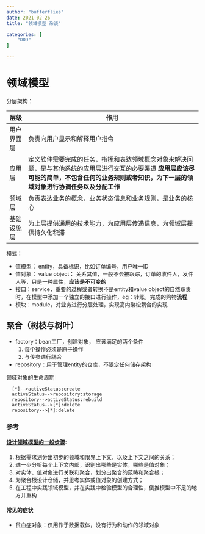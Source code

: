 ```yaml
---
author: "bufferflies"
date: 2021-02-26 
title: "领域模型 杂谈"

categories: [
    "DDD"
]

---
```



# 领域模型
分层架构：

| 层级 | 作用 |
| --- | --- |
| 用户界面层 | 负责向用户显示和解释用户指令  |
| 应用层 | 定义软件需要完成的任务，指挥和表达领域概念对象来解决问题，是与其他系统的应用层进行交互的必要渠道 **应用层应该尽可能的简单，不包含任何的业务规则或者知识，为下一层的领域对象进行协调任务以及分配工作** |
| 领域层 | 负责表达业务的概念，业务状态信息和业务规则，是业务的核心 |
| 基础设施层 | 为上层提供通用的技术能力，为应用层传递信息，为领域层提供持久化积滞 |

模式：
- 值模型： entity，具备标识，比如订单编号，用户唯一ID
- 值对象： value object： 关系其值，一般不会被跟踪，订单的收件人，发件人等，只是一种属性，**应该是不可变的**
- 接口：service，重要的过程或者转换不是entity和value object的自然职责时，在模型中添加一个独立的接口进行操作，eg：转账，完成的购物**流程**
- 模块：module，对业务进行分层处理，实现高内聚松耦合的实现

## 聚合（树枝与树叶）
- factory：bean工厂，创建对象， 应该满足的两个条件
  1. 每个操作必须是原子操作
  2. 与传参进行耦合
- repository：用于管理entity的仓库，不限定任何储存架构


领域对象的生命周期
```plantuml
  [*]-->activeStatus:create
  activeStatus-->repository:storage
  repository-->activeStatus:rebuild
  activeStatus-->[*]:delete
  repository-->[*]:delete

```


### 参考
#### [设计领域模型的一般步骤](https://tech.meituan.com/2017/12/22/ddd-in-practice.html):
1. 根据需求划分出初步的领域和限界上下文，以及上下文之间的关系；
2. 进一步分析每个上下文内部，识别出哪些是实体，哪些是值对象；
3. 对实体、值对象进行关联和聚合，划分出聚合的范畴和聚合根；
4. 为聚合根设计仓储，并思考实体或值对象的创建方式；
5. 在工程中实践领域模型，并在实践中检验模型的合理性，倒推模型中不足的地方并重构
#### 常见的症状
- 贫血症对象：仅用作于数据载体，没有行为和动作的领域对象
